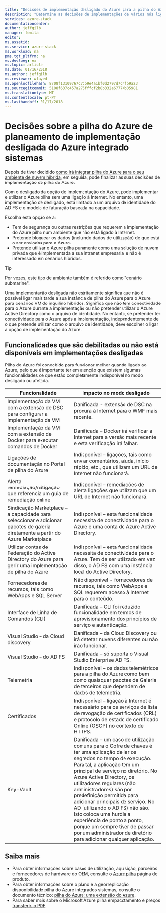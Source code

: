 ```yaml
---
title: "Decisões de implementação desligado do Azure para a pilha do Azure integrado sistemas | Microsoft Docs"
description: "Determine as decisões de implementações de vários nós ligado do Azure de pilha do Azure de planeamento de implementação."
services: azure-stack
documentationcenter: 
author: jeffgilb
manager: femila
editor: 
ms.assetid: 
ms.service: azure-stack
ms.workload: na
pms.tgt_pltfrm: na
ms.devlang: na
ms.topic: article
ms.date: 01/16/2018
ms.author: jeffgilb
ms.reviewer: wfayed
ms.openlocfilehash: 8708f13109767c7cb9e4a1bf0d2797d7c4fb9a23
ms.sourcegitcommit: 5108f637c457a276fffcf2b8b332a67774b05981
ms.translationtype: MT
ms.contentlocale: pt-PT
ms.lasthandoff: 01/17/2018
---
```

# <a name="azure-disconnected-deployment-planning-decisions-for-azure-stack-integrated-systems"></a>Decisões sobre a pilha do Azure de planeamento de implementação desligada do Azure integrado sistemas
Depois de tiver decidido [como irá integrar pilha do Azure para o seu ambiente de nuvem híbrida](azure-stack-deployment-decisions.md), em seguida, pode finalizar as suas decisões de implementação de pilha do Azure.

Com o desligado da opção de implementação do Azure, pode implementar e utilizar o Azure pilha sem uma ligação à Internet. No entanto, uma implementação de desligado, está limitado a um arquivo de identidade do AD FS e o modelo de faturação baseada na capacidade. 

Escolha esta opção se a:
- Tem de segurança ou outras restrições que requerem a implementação do Azure pilha num ambiente que não está ligado à Internet.
- Pretende bloquear os dados (incluindo dados de utilização) de que está a ser enviados para o Azure.
- Pretende utilizar o Azure pilha puramente como uma solução de nuvem privada que é implementada a sua Intranet empresarial e não é interessado em cenários híbridos.

> [!TIP]
> Por vezes, este tipo de ambiente também é referido como "cenário submarine".

Uma implementação desligada não estritamente significa que não é possível ligar mais tarde a sua instância de pilha do Azure para o Azure para cenários VM do inquilino híbridos. Significa que não tem conectividade para o Azure durante a implementação ou não pretender utilizar o Azure Active Directory como o arquivo de identidade. No entanto, se pretender ter conectividade para o Azure após a implementação, independentemente de o que pretende utilizar como o arquivo de identidade, deve escolher o ligar a opção de implementação do Azure. 

## <a name="features-that-are-impaired-or-unavailable-in-disconnected-deployments"></a>Funcionalidades que são debilitadas ou não está disponíveis em implementações desligadas 
Pilha do Azure foi concebida para funcionar melhor quando ligado ao Azure, pelo que é importante ter em atenção que existem algumas funcionalidades de que estão completamente indisponível no modo desligado ou afetada. 

|Funcionalidade|Impacto no modo desligado|
|-----|-----|
|Implementação da VM com a extensão de DSC para configurar a implementação da VM|Danificada - extensão de DSC na procura à Internet para o WMF mais recente.|
|Implementação da VM com a extensão de Docker para executar comandos de Docker|Danificada – Docker irá verificar a Internet para a versão mais recente e esta verificação irá falhar.|
|Ligações de documentação no Portal de pilha do Azure|Indisponível – ligações, tais como enviar comentários, ajuda, início rápido, etc., que utilizam um URL de Internet não funcionará.|
|Alerta remediação/mitigação que referencia um guia de remediação online|Indisponível – remediações de alerta ligações que utilizam que um URL de Internet não funcionará.|
|Sindicação Marketplace – a capacidade para seleccionar e adicionar pacotes de galeria diretamente a partir do Azure Marketplace|Indisponível – esta funcionalidade necessita de conectividade para o Azure e uma conta do Azure Active Directory.|
|Utilizar contas de Federação do Active Directory do Azure para gerir uma implementação de pilha do Azure|Indisponível – esta funcionalidade necessita de conectividade para o Azure. Tem de ser utilizado em vez disso, o AD FS com uma instância local do Active Directory.|
|Fornecedores de recursos, tais como WebApps e SQL Server|Não disponível - fornecedores de recursos, tais como WebApps e SQL requerem acesso à Internet para o conteúdo.|
|Interface de Linha de Comandos (CLI)|Danificada – CLI foi reduzido funcionalidade em termos de aprovisionamento dos princípios de serviço e autenticação.|
|Visual Studio – da Cloud discovery|Danificada – da Cloud Discovery ou irá detetar nuvens diferentes ou não irão funcionar.|
|Visual Studio – do AD FS|Danificada – só suporta o Visual Studio Enterprise AD FS.
Telemetria|Indisponível – os dados telemétricos para a pilha do Azure como bem como quaisquer pacotes de Galeria de terceiros que dependem de dados de telemetria.|
|Certificados|Indisponível – ligação à Internet é necessário para os serviços de lista de revogação de certificados (CRL) e protocolo de estado de certificado Online (OSCP) no contexto de HTTPS.|
|Key-Vault|Danificada – um caso de utilização comuns para o Cofre de chaves é ter uma aplicação de ler os segredos no tempo de execução. Para tal, a aplicação tem um principal de serviço no diretório. No Azure Active Directory, os utilizadores regulares (não administradores) são por predefinição permitida para adicionar principais de serviço. No AD (utilizando o AD FS) não são. Isto coloca uma hurdle a experiência de ponto a ponto, porque um sempre tiver de passar por um administrador de diretório para adicionar qualquer aplicação.| 

## <a name="learn-more"></a>Saiba mais
- Para obter informações sobre casos de utilização, aquisição, parceiros e fornecedores de hardware do OEM, consulte o [Azure pilha](https://azure.microsoft.com/overview/azure-stack/) página de produto.
- Para obter informações sobre o plano e a georreplicação disponibilidade pilha do Azure integrados sistemas, consulte o documento técnico: [pilha do Azure: uma extensão do Azure](https://azure.microsoft.com/resources/azure-stack-an-extension-of-azure/). 
- Para saber mais sobre o Microsoft Azure pilha empacotamento e preços [transferir. o PDF](https://azure.microsoft.com/mediahandler/files/resourcefiles/5bc3f30c-cd57-4513-989e-056325eb95e1/Azure-Stack-packaging-and-pricing-datasheet.pdf). 

